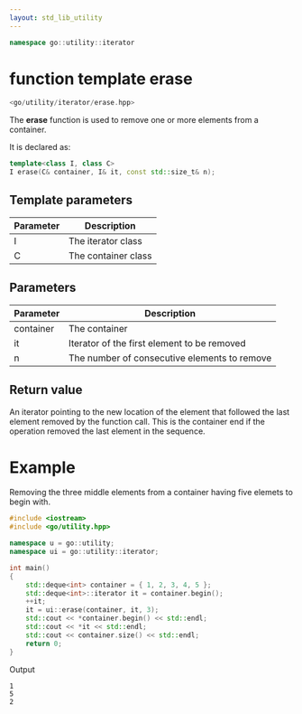 ```yaml
---
layout: std_lib_utility
---
```


```c++
namespace go::utility::iterator
```

# function template erase

```c++
<go/utility/iterator/erase.hpp>
```

The **erase** function is used to remove one or more elements from a
container.

It is declared as:

```c++
template<class I, class C>
I erase(C& container, I& it, const std::size_t& n);
```

## Template parameters

Parameter | Description
-|-
I|The iterator class
C|The container class

## Parameters

Parameter | Description
-|-
container|The container
it|Iterator of the first element to be removed
n|The number of consecutive elements to remove

## Return value

An iterator pointing to the new location of the element that followed the last
element removed by the function call. This is the container end if the operation
removed the last element in the sequence.

# Example

Removing the three middle elements from a container having five elemets to
begin with.

```c++
#include <iostream>
#include <go/utility.hpp>

namespace u = go::utility;
namespace ui = go::utility::iterator;

int main()
{
    std::deque<int> container = { 1, 2, 3, 4, 5 };
    std::deque<int>::iterator it = container.begin();
    ++it;
    it = ui::erase(container, it, 3);
    std::cout << *container.begin() << std::endl;
    std::cout << *it << std::endl;
    std::cout << container.size() << std::endl;
    return 0;
}
```

Output

```
1
5
2
```
